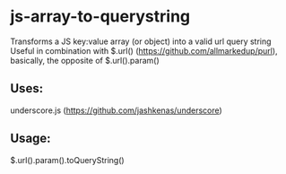 js-array-to-querystring
=======================

Transforms a JS key:value array (or object) into a valid url query string
Useful in combination with $.url() (https://github.com/allmarkedup/purl), basically, the opposite of $.url().param()

Uses:
-----
underscore.js (https://github.com/jashkenas/underscore)

Usage:
------
$.url().param().toQueryString()